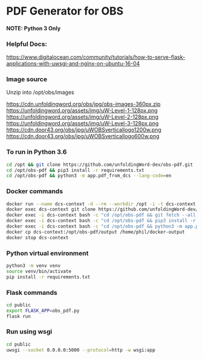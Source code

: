 # PDF Generator for OBS

#### NOTE: Python 3 Only

### Helpful Docs:
https://www.digitalocean.com/community/tutorials/how-to-serve-flask-applications-with-uwsgi-and-nginx-on-ubuntu-16-04

### Image source

Unzip into /opt/obs/images

https://cdn.unfoldingword.org/obs/jpg/obs-images-360px.zip
https://unfoldingword.org/assets/img/uW-Level-1-128px.png
https://unfoldingword.org/assets/img/uW-Level-2-128px.png
https://unfoldingword.org/assets/img/uW-Level-3-128px.png
https://cdn.door43.org/obs/jpg/uWOBSverticallogo1200w.png
https://cdn.door43.org/obs/jpg/uWOBSverticallogo600w.png

### To run in Python 3.6
```bash
cd /opt && git clone https://github.com/unfoldingWord-dev/obs-pdf.git
cd /opt/obs-pdf && pip3 install -r requirements.txt
cd /opt/obs-pdf && python3 -m app.pdf_from_dcs --lang-code=en
```

### Docker commands
```bash
docker run --name dcs-context -d --rm --workdir /opt -i -t dcs-context
docker exec dcs-context git clone https://github.com/unfoldingWord-dev/obs-pdf.git
docker exec -i dcs-context bash -c "cd /opt/obs-pdf && git fetch --all && git checkout origin/develop"
docker exec -i dcs-context bash -c "cd /opt/obs-pdf && pip3 install -r requirements.txt"
docker exec -i dcs-context bash -c "cd /opt/obs-pdf && python3 -m app.pdf_from_dcs --lang-code=en"
docker cp dcs-context:/opt/obs-pdf/output /home/phil/docker-output
docker stop dcs-context
```

### Python virtual environment
```bash
python3 -m venv venv
source venv/bin/activate
pip install -r requirements.txt
```

### Flask commands
```bash
cd public
export FLASK_APP=obs_pdf.py
flask run
```

### Run using wsgi
```bash
cd public
uwsgi --socket 0.0.0.0:5000 --protocol=http -w wsgi:app
```
